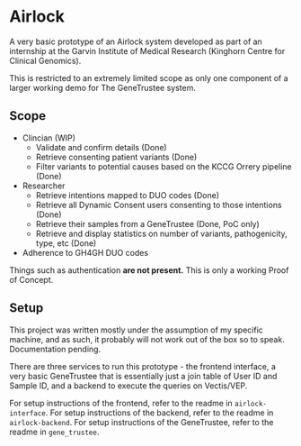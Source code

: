 # Airlock

A very basic prototype of an Airlock system developed as part of an internship at the Garvin Institute of Medical Research (Kinghorn Centre for Clinical Genomics).

This is restricted to an extremely limited scope as only one component of a larger working demo for The GeneTrustee system.

## Scope

- Clincian (WIP)
  - Validate and confirm details (Done)
  - Retrieve consenting patient variants (Done)
  - Filter variants to potential causes based on the KCCG Orrery pipeline (Done)
- Researcher
  - Retrieve intentions mapped to DUO codes (Done)
  - Retrieve all Dynamic Consent users consenting to those intentions (Done)
  - Retrieve their samples from a GeneTrustee (Done, PoC only)
  - Retrieve and display statistics on number of variants, pathogenicity, type, etc (Done)
- Adherence to GH4GH DUO codes

Things such as authentication **are not present.** This is only a working Proof of Concept.

## Setup

This project was written mostly under the assumption of my specific machine, and as such, it probably will not work out of the box so to speak. Documentation pending.

There are three services to run this prototype - the frontend interface, a very basic GeneTrustee that is essentially just a join table of User ID and Sample ID, and a backend to execute the queries on Vectis/VEP.

For setup instructions of the frontend, refer to the readme in `airlock-interface`.
For setup instructions of the backend, refer to the readme in `airlock-backend`.
For setup instructions of the GeneTrustee, refer to the readme in `gene_trustee`.
